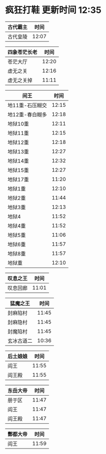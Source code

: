 # 疯狂打鞋 更新时间 12:35

| 古代霸主   | 时间    |
|--------|-------|
| 古代皇陵 | 12:07 |

| 四象苍茫长老   | 时间    |
|--------|-------|
| 苍茫大厅 | 12:20 |
| 虚无之关 | 12:16 |
| 虚无之关掉 | 11:11 |

| 间王   | 时间    |
|--------|-------|
| 地11重-石压糊交 | 12:15 |
| 地12重-春白糊多 | 12:18 |
| 地狱10重 | 12:11 |
| 地狱11重 | 12:15 |
| 地狱12重 | 12:18 |
| 地狱13重 | 12:27 |
| 地狱14重 | 12:32 |
| 地狱15重 | 12:27 |
| 地狱17重 | 11:20 |
| 地狱1重 | 12:10 |
| 地狱2重 | 11:44 |
| 地狱3重 | 12:13 |
| 地狱4 | 11:52 |
| 地狱4重 | 11:52 |
| 地狱5重 | 11:06 |
| 地狱6重 | 11:57 |
| 地狱8重 | 11:57 |
| 地狱重 | 12:10 |

| 叹息之王   | 时间    |
|--------|-------|
| 叹息回廊 | 11:01 |

| 猛魔之王   | 时间    |
|--------|-------|
| 封麻陷村 | 11:45 |
| 封麻隐村 | 11:45 |
| 封魔陷村 | 11:45 |
| 玄冰古道二 | 10:36 |

| 后土娘娘   | 时间    |
|--------|-------|
| 阎王 | 11:55 |
| 阎王殿 | 11:55 |

| 东岳大帝   | 时间    |
|--------|-------|
| 册于区 | 11:47 |
| 阎王 | 11:47 |
| 阎王殿 | 11:47 |

| 酆都大帝   | 时间    |
|--------|-------|
| 阎王 | 11:59 |